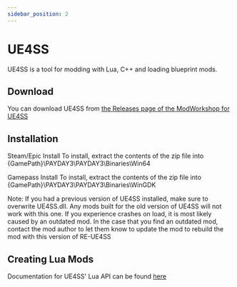 ```yaml
---
sidebar_position: 2
---
```


# UE4SS

UE4SS is a tool for modding with Lua, C++ and loading blueprint mods.

## Download
You can download UE4SS from [the Releases page of the ModWorkshop for UE4SS](https://modworkshop.net/mod/47771)

## Installation
Steam/Epic Install
To install, extract the contents of the zip file into {GamePath}\PAYDAY3\PAYDAY3\Binaries\Win64

Gamepass Install
To install, extract the contents of the zip file into {GamePath}\PAYDAY3\PAYDAY3\Binaries\WinGDK

Note:
If you had a previous version of UE4SS installed, make sure to overwrite UE4SS.dll.
Any mods built for the old version of UE4SS will not work with this one. If you experience crashes on load, it is most likely caused by an outdated mod.
In the case that you find an outdated mod, contact the mod author to let them know to update the mod to rebuild the mod with this version of RE-UE4SS

## Creating Lua Mods
Documentation for UE4SS' Lua API can be found [here](https://docs.ue4ss.com/lua-api.html)
